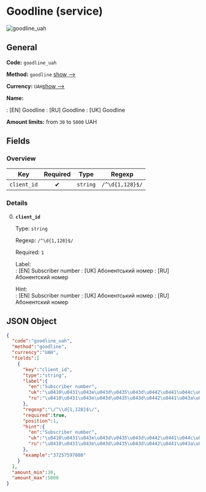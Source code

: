 
# Goodline (service) 
![goodline_uah](https://static.openfintech.io/payout_methods/goodline_uah/logo.svg?w=400&c=v0.59.26#w24)  

## General 
 
**Code:** `goodline_uah` 
 
**Method:** `goodline` 
[show -->](#) 
 
**Currency:** `UAH`[show -->](#) 
 
**Name:** 
 
:	[EN] Goodline 
:	[RU] Goodline 
:	[UK] Goodline 
 
**Amount limits:** from `30` to `5000` UAH 

## Fields 

### Overview 

|Key|Required|Type|Regexp| 
|:---:|:---:|:---:|:---:| 
|`client_id`|✔|`string`|`/^\d{1,128}$/`| 
 

### Details 
 
0. **`client_id`** 
 
	Type: `string` 
 
	Regexp: `/^\d{1,128}$/` 
 
	Required: `1` 
 
	Label:  
	: [EN] Subscriber number 
	: [UK] Абонентський номер 
	: [RU] Абонентский номер 
 
	Hint:  
	: [EN] Subscriber number 
	: [UK] Абонентський номер 
	: [RU] Абонентский номер 
 

## JSON Object 

```json
{
  "code":"goodline_uah",
  "method":"goodline",
  "currency":"UAH",
  "fields":[
    {
      "key":"client_id",
      "type":"string",
      "label":{
        "en":"Subscriber number",
        "uk":"\u0410\u0431\u043e\u043d\u0435\u043d\u0442\u0441\u044c\u043a\u0438\u0439 \u043d\u043e\u043c\u0435\u0440",
        "ru":"\u0410\u0431\u043e\u043d\u0435\u043d\u0442\u0441\u043a\u0438\u0439 \u043d\u043e\u043c\u0435\u0440"
      },
      "regexp":"\/^\\d{1,128}$\/",
      "required":true,
      "position":1,
      "hint":{
        "en":"Subscriber number",
        "uk":"\u0410\u0431\u043e\u043d\u0435\u043d\u0442\u0441\u044c\u043a\u0438\u0439 \u043d\u043e\u043c\u0435\u0440",
        "ru":"\u0410\u0431\u043e\u043d\u0435\u043d\u0442\u0441\u043a\u0438\u0439 \u043d\u043e\u043c\u0435\u0440"
      },
      "example":"37257597080"
    }
  ],
  "amount_min":30,
  "amount_max":5000
}
```  
